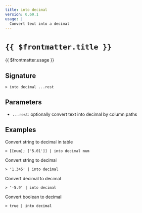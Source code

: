 ```yaml
---
title: into decimal
version: 0.69.1
usage: |
  Convert text into a decimal
---
```


# <code>{{ $frontmatter.title }}</code>

<div style='white-space: pre-wrap;'>{{ $frontmatter.usage }}</div>

## Signature

```> into decimal ...rest```

## Parameters

 -  `...rest`: optionally convert text into decimal by column paths

## Examples

Convert string to decimal in table
```shell
> [[num]; ['5.01']] | into decimal num
```

Convert string to decimal
```shell
> '1.345' | into decimal
```

Convert decimal to decimal
```shell
> '-5.9' | into decimal
```

Convert boolean to decimal
```shell
> true | into decimal
```
